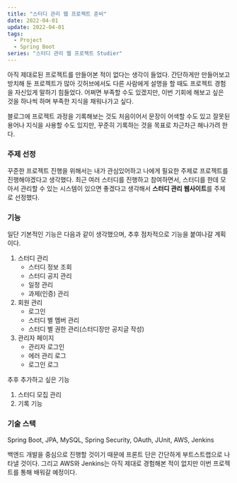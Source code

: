 ```yaml
---
title: "스터디 관리 웹 프로젝트 준비"
date: 2022-04-01
update: 2022-04-01
tags:
  - Project
  - Spring Boot
series: "스터디 관리 웹 프로젝트 Studier"
---
```



아직 제대로된 프로젝트를 만들어본 적이 없다는 생각이 들었다. 간단하게만 만들어보고 방치해 둔 프로젝트가 많아 깃허브에서도 다른 사람에게 설명을 할 때도 프로젝트 경험을 자신있게 말하기 힘들었다. 어쩌면 부족할 수도 있겠지만, 이번 기회에 해보고 싶은 것을 하나씩 하며 부족한 지식을 채워나가고 싶다.

블로그에 프로젝트 과정을 기록해보는 것도 처음이어서 문장이 어색할 수도 있고 잘못된 용어나 지식을 사용할 수도 있지만, 꾸준히 기록하는 것을 목표로 차근차근 해나가려 한다.

### 주제 선정

꾸준한 프로젝트 진행을 위해서는 내가 관심있어하고 나에게 필요한 주제로 프로젝트를 진행해야겠다고 생각했다. 최근 여러 스터디를 진행하고 참여하면서, 스터디를 한데 모아서 관리할 수 있는 시스템이 있으면 좋겠다고 생각해서 **스터디 관리 웹사이트**를 주제로 선정했다. 

### 기능

일단 기본적인 기능은 다음과 같이 생각했으며, 추후 점차적으로 기능을 붙여나갈 계획이다.

1. 스터디 관리
    - 스터디 정보 조회
    - 스터디 공지 관리
    - 일정 관리
    - 과제(인증) 관리
2. 회원 관리
    - 로그인
    - 스터디 별 멤버 관리
    - 스터디 별 권한 관리(스터디장만 공지글 작성)
3. 관리자 페이지
    - 관리자 로그인
    - 에러 관리 로그
    - 로그인 로그

추후 추가하고 싶은 기능

1. 스터디 모집 관리
2. 기록 기능

### 기술 스택

Spring Boot, JPA, MySQL, Spring Security, OAuth, JUnit, AWS, Jenkins

백엔드 개발을 중심으로 진행할 것이기 때문에 프론트 단은 간단하게 부트스트랩으로 나타낼 것이다. 그리고 AWS와 Jenkins는 아직 제대로 경험해본 적이 없지만 이번 프로젝트를 통해 배워갈 예정이다.